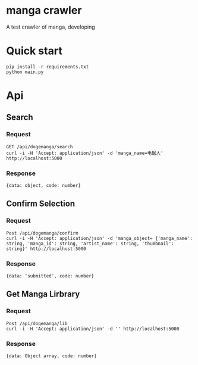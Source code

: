 # manga crawler

A test crawler of manga, developing

# Quick start
```shell
pip install -r requirements.txt  
python main.py
```

# Api
  
## Search

### Request

`GET /api/dogemanga/search`  
`curl -i -H 'Accept: application/json' -d 'manga_name=电锯人' http://localhost:5000`

### Response

`{data: object, code: number}`

## Confirm Selection

### Request

`Post /api/dogemanga/confirm`  
`curl -i -H 'Accept: application/json' -d 'manga_object= {'manga_name': string, 'manga_id': string, 'artist_name': string, 'thumbnail': string}' http://localhost:5000`

### Response

`{data: 'submitted', code: number}`

## Get Manga Lirbrary

### Request

`Post /api/dogemanga/lib`  
`curl -i -H 'Accept: application/json' -d '' http://localhost:5000`

### Response

`{data: Object array, code: number}`